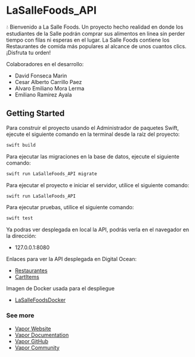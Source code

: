 # LaSalleFoods_API

💧 Bienvenido a La Salle Foods. Un proyecto hecho realidad en donde los estudiantes de la Salle podrán comprar sus alimentos
en linea sin perder tiempo con filas ni esperas en el lugar. La Salle Foods contiene los Restaurantes de comida más populares
al alcance de unos cuantos clics. ¡Disfruta tu orden!

Colaboradores en el desarrollo:
- David Fonseca Marin
- Cesar Alberto Carrillo Paez
- Alvaro Emiliano Mora Lerma
- Emiliano Ramirez Ayala

## Getting Started

Para construir el proyecto usando el Administrador de paquetes Swift, ejecute el siguiente comando en la terminal desde la raíz del proyecto:
```bash
swift build
```
Para ejecutar las migraciones en la base de datos, ejecute el siguiente comando:
```bash
swift run LaSalleFoods_API migrate
```

Para ejecutar el proyecto e iniciar el servidor, utilice el siguiente comando:
```bash
swift run LaSalleFoods_API 
```

Para ejecutar pruebas, utilice el siguiente comando:
```bash
swift test
```
Ya podras ver desplegada en local la API, podrás verla en el navegador en la dirección:
- 127.0.0.1:8080

Enlaces para ver la API desplegada en Digital Ocean:
- [Restaurantes](https://lasallefoods-rfhs3.ondigitalocean.app/cartItems)
- [CartItems](https://lasallefoods-rfhs3.ondigitalocean.app/restaurants)

Imagen de Docker usada para el despliegue
- [LaSalleFoodsDocker](https://hub.docker.com/repository/docker/devm0n/lasallefoods_api/general)

### See more

- [Vapor Website](https://vapor.codes)
- [Vapor Documentation](https://docs.vapor.codes)
- [Vapor GitHub](https://github.com/vapor)
- [Vapor Community](https://github.com/vapor-community)
